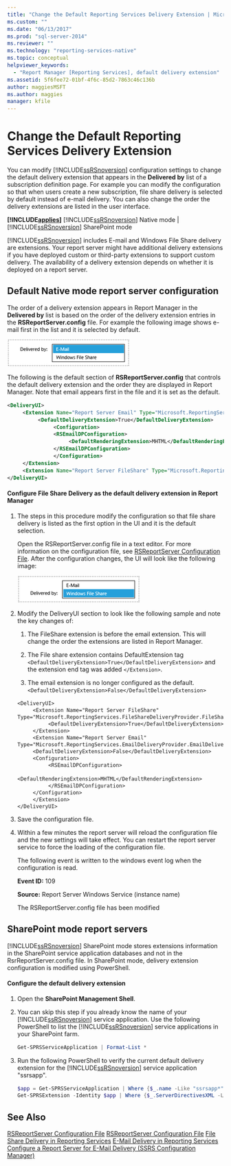 ```yaml
---
title: "Change the Default Reporting Services Delivery Extension | Microsoft Docs"
ms.custom: ""
ms.date: "06/13/2017"
ms.prod: "sql-server-2014"
ms.reviewer: ""
ms.technology: "reporting-services-native"
ms.topic: conceptual
helpviewer_keywords: 
  - "Report Manager [Reporting Services], default delivery extension"
ms.assetid: 5f6fee72-01bf-4f6c-85d2-7863c46c136b
author: maggiesMSFT
ms.author: maggies
manager: kfile
---
```

# Change the Default Reporting Services Delivery Extension
  You can modify [!INCLUDE[ssRSnoversion](../../../includes/ssrsnoversion-md.md)] configuration settings to change the default delivery extension that appears in the **Delivered by** list of a subscription definition page. For example you can modify the configuration so that when users create a new subscription, file share delivery is selected by default instead of e-mail delivery. You can also change the order the delivery extensions are listed in the user interface.

 **[!INCLUDE[applies](../../includes/applies-md.md)]**  [!INCLUDE[ssRSnoversion](../../../includes/ssrsnoversion-md.md)] Native mode | [!INCLUDE[ssRSnoversion](../../../includes/ssrsnoversion-md.md)] SharePoint mode

 [!INCLUDE[ssRSnoversion](../../../includes/ssrsnoversion-md.md)] includes E-mail and Windows File Share delivery are extensions. Your report server might have additional delivery extensions if you have deployed custom or third-party extensions to support custom delivery. The availability of a delivery extension depends on whether it is deployed on a report server.

## Default Native mode report server configuration
 The order of a delivery extension appears in Report Manager in the **Delivered by** list is based on the order of the delivery extension entries in the **RSReportServer.config** file. For example the following image shows e-mail first in the list and it is selected by default.

 ![default list of delivery extensions](../media/ssrs-default-delivery.png "default list of delivery extensions")

 The following is the default section of **RSReportServer.config** that controls the default delivery extension and the order they are displayed in Report Manager. Note that email appears first in the file and it is set as the default.

```xml
<DeliveryUI>
     <Extension Name="Report Server Email" Type="Microsoft.ReportingServices.EmailDeliveryProvider.EmailDeliveryProviderControl,ReportingServicesEmailDeliveryProvider">
          <DefaultDeliveryExtension>True</DefaultDeliveryExtension>
               <Configuration>
               <RSEmailDPConfiguration>
                    <DefaultRenderingExtension>MHTML</DefaultRenderingExtension>
               </RSEmailDPConfiguration>
               </Configuration>
     </Extension>
     <Extension Name="Report Server FileShare" Type="Microsoft.ReportingServices.FileShareDeliveryProvider.FileShareUIControl,ReportingServicesFileShareDeliveryProvider"/>
</DeliveryUI>
```

#### Configure File Share Delivery as the default delivery extension in Report Manager

1.  The steps in this procedure modify the configuration so that file share delivery is listed as the first option in the UI and it is the default selection.

     Open the RSReportServer.config file in a text editor. For more information on the configuration file, see [RSReportServer Configuration File](../report-server/rsreportserver-config-configuration-file.md). After the configuration changes, the UI will look like the following image:

     ![modified list of delivery extensions](../media/ssrs-modified-delivery.png "modified list of delivery extensions")

2.  Modify the DeliveryUI section to look like the following sample and note the key changes of:

    1.  The FileShare extension is before the email extension. This will change the order the extensions are listed in Report Manager.

    2.  The File share extension contains DefaultExtension tag `<DefaultDeliveryExtension>True</DefaultDeliveryExtension>` and the extension end tag was added `</Extension>`.

    3.  The email extension is no longer configured as the default. `<DefaultDeliveryExtension>False</DefaultDeliveryExtension>`

    ```
    <DeliveryUI>
         <Extension Name="Report Server FileShare" Type="Microsoft.ReportingServices.FileShareDeliveryProvider.FileShareUIControl,ReportingServicesFileShareDeliveryProvider">
              <DefaultDeliveryExtension>True</DefaultDeliveryExtension>
         </Extension>
         <Extension Name="Report Server Email" Type="Microsoft.ReportingServices.EmailDeliveryProvider.EmailDeliveryProviderControl,ReportingServicesEmailDeliveryProvider">
         <DefaultDeliveryExtension>False</DefaultDeliveryExtension>
         <Configuration>
              <RSEmailDPConfiguration>
                   <DefaultRenderingExtension>MHTML</DefaultRenderingExtension>
              </RSEmailDPConfiguration>
         </Configuration>
         </Extension>
    </DeliveryUI>
    ```

3.  Save the configuration file.

4.  Within a few minutes the report server will reload the configuration file and the new settings will take effect. You can restart the report server service to force the loading of the configuration file.

     The following event is written to the windows event log when the configuration is read.

     **Event ID:** 109

     **Source:** Report Server Windows Service (instance name)

     The RSReportServer.config file has been modified

## SharePoint mode report servers
 [!INCLUDE[ssRSnoversion](../../../includes/ssrsnoversion-md.md)] SharePoint mode stores extensions information in the SharePoint service application databases and not in the RsrReportServer.config file. In SharePoint mode, delivery extension configuration is modified using PowerShell.

#### Configure the default delivery extension

1.  Open the **SharePoint Management Shell**.

2.  You can skip this step if you already know the name of your [!INCLUDE[ssRSnoversion](../../../includes/ssrsnoversion-md.md)] service application. Use the following PowerShell to list the [!INCLUDE[ssRSnoversion](../../../includes/ssrsnoversion-md.md)] service applications in your SharePoint farm.

    ```powershell
    Get-SPRSServiceApplication | Format-List *
    ```

3.  Run the following PowerShell to verify the current default delivery extension for the [!INCLUDE[ssRSnoversion](../../../includes/ssrsnoversion-md.md)] service application "ssrsapp".

    ```powershell
    $app = Get-SPRSServiceApplication | Where {$_.name -Like "ssrsapp*"};
    Get-SPRSExtension -Identity $app | Where {$_.ServerDirectivesXML -Like "<DefaultDelivery*"} | Format-List *
    ```

## See Also
 [RSReportServer Configuration File](../report-server/rsreportserver-config-configuration-file.md) 
 [RSReportServer Configuration File](../report-server/rsreportserver-config-configuration-file.md) 
 [File Share Delivery in Reporting Services](file-share-delivery-in-reporting-services.md) 
 [E-Mail Delivery in Reporting Services](e-mail-delivery-in-reporting-services.md) 
 [Configure a Report Server for E-Mail Delivery &#40;SSRS Configuration Manager&#41;](../../sql-server/install/configure-a-report-server-for-e-mail-delivery-ssrs-configuration-manager.md)
